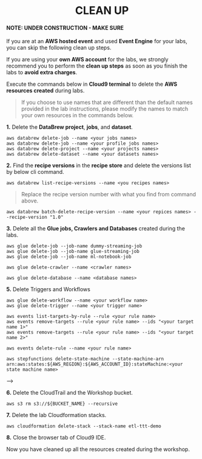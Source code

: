 <h1 id="toc_0" align="center">
CLEAN UP
</h1>


#### NOTE: UNDER CONSTRUCTION - MAKE SURE


If you are at an **AWS hosted event** and used **Event Engine** for your labs, you can skip the following clean up steps.

If you are using your **own AWS account** for the labs, we strongly recommend you to perform the **clean up steps** as soon as you finish the labs to **avoid extra charges**.

Execute the commands below in **Cloud9 terminal** to delete the **AWS resources created** during labs.

> If you choose to use names that are different than the default names provided in the lab instructions, please modify the names to match your own resources in the commands below.

**1\.** Delete the **DataBrew project**, **jobs**, and **dataset**.

~~~cli
aws databrew delete-job --name <your jobs names>
aws databrew delete-job --name <your profile jobs names>
aws databrew delete-project --name <your projects names>
aws databrew delete-dataset --name <your datasets names>
~~~

**2\.** Find the **recipe versions** in the **recipe store** and delete the versions list by below cli command.

~~~cli
aws databrew list-recipe-versions --name <you recipes names>
~~~

> Replace the recipe version number with what you find from command above.

~~~cli
aws databrew batch-delete-recipe-version --name <your repices names> --recipe-version "1.0"
~~~
**3\.** Delete all the **Glue jobs, Crawlers and Databases** created during the labs.

~~~cli
aws glue delete-job --job-name dummy-streaming-job
aws glue delete-job --job-name glue-streaming-job 
aws glue delete-job --job-name ml-notebook-job

aws glue delete-crawler --name <crawler names>

aws glue delete-database --name <database names>

~~~

**5\.** Delete Triggers and Workflows

~~~cli
aws glue delete-workflow --name <your workflow name>
aws glue delete-trigger --name <your trigger name>

aws events list-targets-by-rule --rule <your rule name>
aws events remove-targets --rule <your rule name> --ids "<your target name 1>"
aws events remove-targets --rule <your rule name> --ids "<your target name 2>"

aws events delete-rule --name <your rule name>

aws stepfunctions delete-state-machine --state-machine-arn arn:aws:states:${AWS_REGION}:${AWS_ACCOUNT_ID}:stateMachine:<your state machine name>
~~~
-->

**6\.** Delete the CloudTrail and the Workshop bucket.

~~~cli
aws s3 rm s3://${BUCKET_NAME} --recursive
~~~

**7\.** Delete the lab Cloudformation stacks.

~~~cli
aws cloudformation delete-stack --stack-name etl-ttt-demo
~~~

**8\.** Close the browser tab of Cloud9 IDE.

Now you have cleaned up all the resources created during the workshop.
